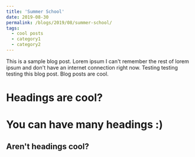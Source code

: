 ```yaml
---
title: 'Summer School'
date: 2019-08-30
permalink: /blogs/2019/08/summer-school/
tags:
  - cool posts
  - category1
  - category2
---
```


This is a sample blog post. Lorem ipsum I can't remember the rest of lorem ipsum and don't have an internet connection right now. Testing testing testing this blog post. Blog posts are cool.


# Headings are cool?


# You can have many headings :)


## Aren't headings cool?

